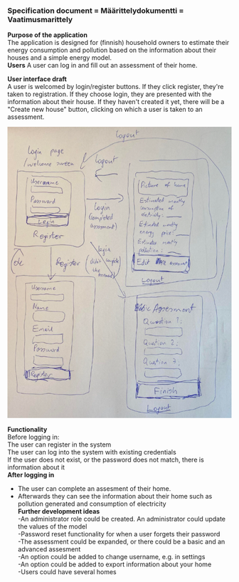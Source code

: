 ### Specification document = Määrittelydokumentti = Vaatimusmarittely<br />
**Purpose of the application**<br />
The application is designed for (finnish) household owners to estimate their energy consumption and pollution based on the information about their houses and a simple energy model.<br />
**Users**
A user can log in and fill out an assessment of their home. <br />

**User interface draft**<br />
A user is welcomed by login/register buttons. If they click register, they're taken to registration. If they choose login, they are presented with the information about their house. If they haven't created it yet, there will be a "Create new house" button, clicking on which a user is taken to an assessment.<br />

![User interface draft](/documentation/user_interface_draft.png)

**Functionality**<br />
Before logging in:<br />
The user can register in the system<br />
The user can log into the system with existing credentials<br />
If the user does not exist, or the password does not match, there is information about it<br />
**After logging in**
- The user can complete an assesment of their home.<br />
- Afterwards they can see the information about their home such as pollution generated and consumption of electricity <br />
**Further development ideas**<br />
-An administrator role could be created. An administrator could update the values of the model<br />
-Password reset functionality for when a user forgets their password<br />
-The assessment could be expanded, or there could be a basic and an advanced assesment<br />
-An option could be added to change username, e.g. in settings<br />
-An option could be added to export information about your home<br />
-Users could have several homes <br />

